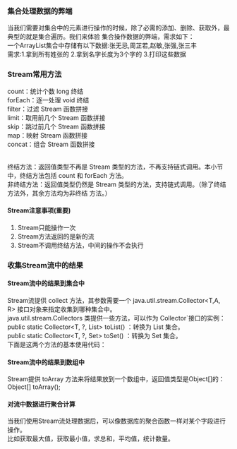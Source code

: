### 集合处理数据的弊端
当我们需要对集合中的元素进行操作的时候，除了必需的添加、删除、获取外，最典型的就是集合遍历。我们来体验
集合操作数据的弊端，需求如下：
<br>
    一个ArrayList集合中存储有以下数据:张无忌,周芷若,赵敏,张强,张三丰
<br>
需求:1.拿到所有姓张的 2.拿到名字长度为3个字的 3.打印这些数据

### Stream常用方法

count：统计个数   long   终结
<br>
forEach：逐一处理 void 终结
<br>
filter：过滤 Stream 函数拼接
<br>
limit：取用前几个 Stream 函数拼接
<br>
skip：跳过前几个 Stream 函数拼接
<br>
map：映射 Stream 函数拼接
<br>
concat：组合 Stream 函数拼接

<br>
终结方法：返回值类型不再是 Stream 类型的方法，不再支持链式调用。本小节中，终结方法包括 count 和
forEach 方法。
<br>
非终结方法：返回值类型仍然是 Stream 类型的方法，支持链式调用。（除了终结方法外，其余方法均为非终结
方法。）
<br>

#### Stream注意事项(重要)
1. Stream只能操作一次<br>
2. Stream方法返回的是新的流<br>
3. Stream不调用终结方法，中间的操作不会执行<br>

### 收集Stream流中的结果
#### Stream流中的结果到集合中
Stream流提供 collect 方法，其参数需要一个 java.util.stream.Collector<T,A, R> 接口对象来指定收集到哪种集合中。
<br>
java.util.stream.Collectors 类提供一些方法，可以作为 Collector`接口的实例：
<br>
public static <T> Collector<T, ?, List<T>> toList() ：转换为 List 集合。
<br>
public static <T> Collector<T, ?, Set<T>> toSet() ：转换为 Set 集合。
<br>
下面是这两个方法的基本使用代码：
<br>

#### Stream流中的结果到数组中
Stream提供 toArray 方法来将结果放到一个数组中，返回值类型是Object[]的：
<br>
Object[] toArray();

#### 对流中数据进行聚合计算
当我们使用Stream流处理数据后，可以像数据库的聚合函数一样对某个字段进行操作。
<br>
比如获取最大值，获取最小值，求总和，平均值，统计数量。
